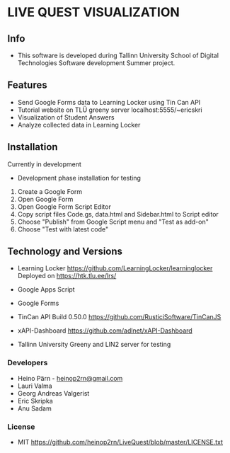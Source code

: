 # LIVE QUEST VISUALIZATION

## Info
- This software is developed during Tallinn University School of Digital Technologies Software development Summer project.

## Features
- Send Google Forms data to Learning Locker using Tin Can API
- Tutorial website on TLÜ greeny server localhost:5555/~ericskri
- Visualization of Student Answers
- Analyze collected data in Learning Locker

## Installation
Currently in development
- Development phase installation for testing
1. Create a Google Form
2. Open Google Form
3. Open Google Form Script Editor
4. Copy script files Code.gs, data.html and Sidebar.html to Script editor
5. Choose "Publish" from Google Script menu and "Test as add-on"
6. Choose "Test with latest code"



## Technology and Versions
- Learning Locker https://github.com/LearningLocker/learninglocker
Deployed on https://htk.tlu.ee/lrs/

- Google Apps Script

- Google Forms

- TinCan API Build 0.50.0 https://github.com/RusticiSoftware/TinCanJS

- xAPI-Dashboard https://github.com/adlnet/xAPI-Dashboard

- Tallinn University Greeny and LIN2 server for testing

### Developers
- Heino Pärn - heinop2rn@gmail.com
- Lauri Valma
- Georg Andreas Valgerist
- Eric Skripka
- Anu Sadam
### License
- MIT
https://github.com/heinop2rn/LiveQuest/blob/master/LICENSE.txt
